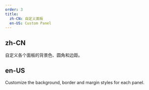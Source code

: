 ```yaml
---
order: 3
title:
  zh-CN: 自定义面板
  en-US: Custom Panel
---
```


## zh-CN

自定义各个面板的背景色、圆角和边距。

## en-US

Customize the background, border and margin styles for each panel.
